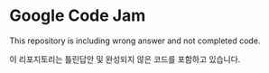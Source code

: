 # Google Code Jam

This repository is including wrong answer and not completed code.

이 리포지토리는 틀린답안 및 완성되지 않은 코드를 포함하고 있습니다.
